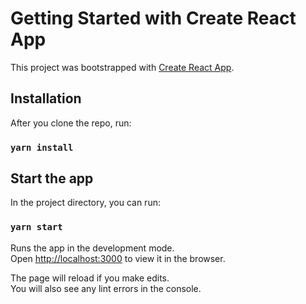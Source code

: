 # Getting Started with Create React App

This project was bootstrapped with [Create React App](https://github.com/facebook/create-react-app).

## Installation

After you clone the repo, run:

### `yarn install`

## Start the app

In the project directory, you can run:

### `yarn start`

Runs the app in the development mode.\
Open [http://localhost:3000](http://localhost:3000) to view it in the browser.

The page will reload if you make edits.\
You will also see any lint errors in the console.

